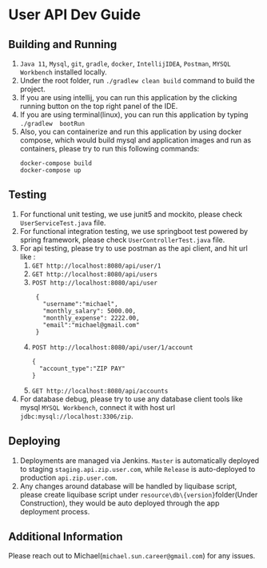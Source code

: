 # User API Dev Guide

## Building and Running

1. `Java 11`, `Mysql`, `git`, `gradle`, `docker`, `IntellijIDEA`, `Postman`, `MYSQL Workbench` installed locally.
2. Under the root folder, run ``./gradlew clean build`` command to build the project.
3. If you are using intellij, you can run this application by the clicking running button on the top right panel of the
   IDE.
4. If you are using terminal(linux), you can run this application by typing ``./gradlew  bootRun``
5. Also, you can containerize and run this application by using docker compose, which would build mysql and
   application images and run as containers, please try to run this following commands:
    ```
    docker-compose build  
    docker-compose up
    ```

## Testing

1. For functional unit testing, we use junit5 and mockito, please check `UserServiceTest.java` file.
2. For functional integration testing, we use springboot test powered by spring framework, please
   check `UserControllerTest.java` file.
3. For api testing, please try to use postman as the api client, and hit url like :
    1. ``GET http://localhost:8080/api/user/1``
    2. ``GET http://localhost:8080/api/users``
    3. ``POST http://localhost:8080/api/user``
       ```
        {
          "username":"michael",
          "monthly_salary": 5000.00,
          "monthly_expense": 2222.00,
          "email":"michael@gmail.com"
        }
       ```
    4. ``POST http://localhost:8080/api/user/1/account``
       ```
       {
         "account_type":"ZIP PAY"
       }
       ```
    5. ``GET http://localhost:8080/api/accounts``
4. For database debug, please try to use any database client tools like mysql `MYSQL Workbench`, connect it with
   host url `jdbc:mysql://localhost:3306/zip`.

## Deploying

1. Deployments are managed via Jenkins. `Master` is automatically deployed to staging `staging.api.zip.user.com`,
   while `Release` is auto-deployed to production `api.zip.user.com`.
2. Any changes around database will be handled by liquibase script, please create liquibase script
   under `resource\db\{version}`folder(Under Construction), they would be auto deployed through the app deployment
   process.

## Additional Information
Please reach out to Michael(`michael.sun.career@gmail.com`) for any issues.
